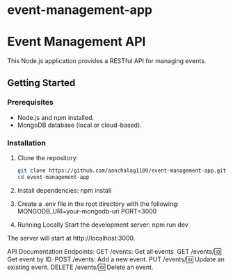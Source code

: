 # event-management-app
# Event Management API

This Node.js application provides a RESTful API for managing events.

## Getting Started

### Prerequisites

- Node.js and npm installed.
- MongoDB database (local or cloud-based).

### Installation

1. Clone the repository:
   ```bash
   git clone https://github.com/aanchalag1109/event-management-app.git
   cd event-management-app
   
2. Install dependencies:
npm install

3. Create a .env file in the root directory with the following:
MONGODB_URI=your-mongodb-uri
PORT=3000

4. Running Locally
Start the development server: npm run dev

The server will start at http://localhost:3000.

API Documentation
Endpoints:
GET /events: Get all events.
GET /events/:id: Get event by ID.
POST /events: Add a new event.
PUT /events/:id: Update an existing event.
DELETE /events/:id: Delete an event.
